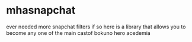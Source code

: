 # mhasnapchat
ever needed more snapchat filters if so here is a library that allows you to become any one of the main castof bokuno hero acedemia 
